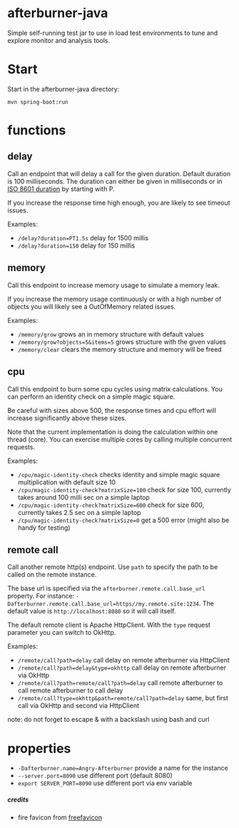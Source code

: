 # afterburner-java
Simple self-running test jar to use in load test environments to tune and explore monitor and analysis tools.

# Start
Start in the afterburner-java directory:
    
    mvn spring-boot:run
    
# functions

## delay
Call an endpoint that will delay a call for the given duration. Default duration is 100 milliseconds.
The duration can either be given in milliseconds or in [ISO 8601 duration](https://en.wikipedia.org/wiki/ISO_8601#Durations) by starting with P.

If you increase the response time high enough, you are likely to see timeout issues.

Examples:
* `/delay?duration=PT1.5s` delay for 1500 millis
* `/delay?duration=150` delay for 150 millis

## memory
Call this endpoint to increase memory usage to simulate a memory leak. 

If you increase the memory usage continuously or with a high
number of objects you will likely see a OutOfMemory related issues.

Examples:
* `/memory/grow` grows an in memory structure with default values
* `/memory/grow?objects=5&items=5` grows structure with the given values
* `/memory/clear` clears the memory structure and memory will be freed

## cpu
Call this endpoint to burn some cpu cycles using matrix calculations.
You can perform an identity check on a simple magic square. 

Be careful with sizes above 500, 
the response times and cpu effort will increase significantly above these sizes.

Note that the current implementation is doing the calculation within one thread (core).
You can exercise multiple cores by calling multiple concurrent requests.

Examples:
* `/cpu/magic-identity-check` checks identity and simple magic square multiplication with default size 10
* `/cpu/magic-identity-check?matrixSize=100` check for size 100, currently takes around 100 milli sec on a simple laptop
* `/cpu/magic-identity-check?matrixSize=600` check for size 600, currently takes 2.5 sec on a simple laptop
* `/cpu/magic-identity-check?matrixSize=0` get a 500 error (might also be handy for testing)

## remote call
Call another remote http(s) endpoint. Use `path` to specify the path to be called on the remote
instance. 

The base url is specified via the `afterburner.remote.call.base_url` property. For instance: 
`-Dafterburner.remote.call.base_url=https//my.remote.site:1234`. The default value is
`http://localhost:8080` so it will call itself.

The default remote client is Apache HttpClient. With the `type` request parameter you can switch to OkHttp.

Examples:
* `/remote/call?path=delay` call delay on remote afterburner via HttpClient
* `/remote/call?path=delay&type=okhttp` call delay on remote afterburner via OkHttp
* `/remote/call?path=remote/call?path=delay` call remote afterburner to call remote afterburner to call delay
* `/remote/call?type=okhttp&path=remote/call?path=delay` same, but first call via OkHttp and second via HttpClient

note: do not forget to escape & with a backslash using bash and curl

# properties
* `-Dafterburner.name=Angry-Afterburner` provide a name for the instance
* `--server.port=8090` use different port (default 8080)
* `export SERVER_PORT=8090` use different port via env variable 

##### credits
* fire favicon from [freefavicon](http://www.freefavicon.com)
